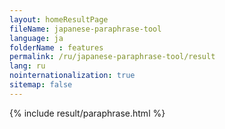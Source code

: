 ```yaml
---
layout: homeResultPage
fileName: japanese-paraphrase-tool
language: ja
folderName : features
permalink: /ru/japanese-paraphrase-tool/result
lang: ru
nointernationalization: true
sitemap: false
---
```

{% include result/paraphrase.html %}

<script src="/js/result/paraprashing.js" data-foldername="{{page.folderName}}" data-lang="{{page.lang}}"></script>